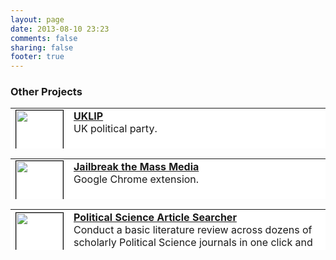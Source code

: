 ```yaml
---
layout: page
date: 2013-08-10 23:23
comments: false
sharing: false
footer: true
---
```

### Other Projects

<table style="background-color:white; border:0px" width="700" height="65">
	<tr>
		<td><img style="border:1px solid black" src="https://farm9.staticflickr.com/8731/16711667627_eb214f1e99_s.jpg" width="75" height="75" border="1" bordercolor="black"></td>
		<td align="left" valign="top" width="600">
		<b><a href="http://jmrphy.net/uklip/">UKLIP</a></b><br>
		UK political party.
		</td>
	</tr>
</table>

<table style="background-color:white; border:0px" width="700" height="65">
	<tr>
		<td><img style="border:1px solid black" src="https://farm6.staticflickr.com/5552/15049165437_72e859a6a4_o.png" width="75" height="75" border="1" bordercolor="black"></td>
		<td align="left" valign="top" width="600">
		<b><a href="http://jmrphy.net/jailbreak_the_mass_media/">Jailbreak the Mass Media</a></b><br>
		Google Chrome extension.
		</td>
	</tr>
</table>

<table style="background-color:white; border:0px" width="700" height="65">
	<tr>
		<td><img style="border:1px solid black" src="https://farm6.staticflickr.com/5592/15232531341_2c5737c70b_o.png" width="75" height="75" border="1" bordercolor="black"></td>
		<td align="left" valign="top" width="600">
		<b><a href="http://jmrphy.net/poli_sci_searcher/">Political Science Article Searcher</a></b><br>
		Conduct a basic literature review across dozens of scholarly Political Science journals in one click and three new browser tabs.
		</td>
	</tr>
</table>

<br><br><br><br><br><br><br><br><br><br><br><br>
